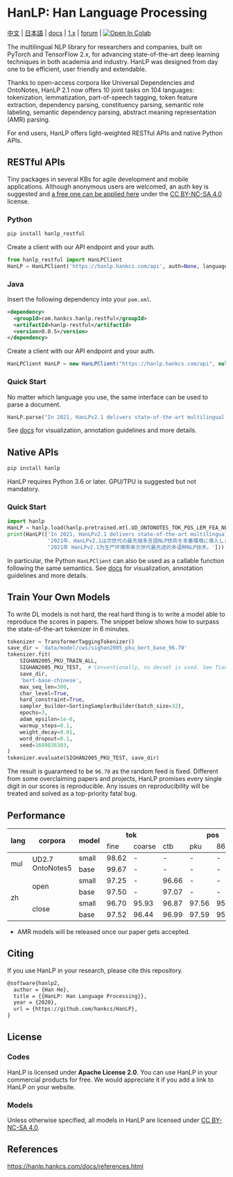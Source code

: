 # HanLP: Han Language Processing

[中文](https://github.com/hankcs/HanLP/tree/doc-zh) | [日本語](https://github.com/hankcs/HanLP/tree/doc-ja) | [docs](https://hanlp.hankcs.com/docs/) | [1.x](https://github.com/hankcs/HanLP/tree/1.x) | [forum](https://bbs.hankcs.com/) | [![Open In Colab](https://file.hankcs.com/img/colab-badge.svg)](https://colab.research.google.com/drive/1KPX6t1y36TOzRIeB4Kt3uJ1twuj6WuFv?usp=sharing)

The multilingual NLP library for researchers and companies, built on PyTorch and TensorFlow 2.x, for advancing state-of-the-art deep learning techniques in both academia and industry. HanLP was designed from day one to be efficient, user friendly and extendable.

Thanks to open-access corpora like Universal Dependencies and OntoNotes, HanLP 2.1 now offers 10 joint tasks on 104 languages: tokenization, lemmatization, part-of-speech tagging, token feature extraction, dependency parsing, constituency parsing, semantic role labeling, semantic dependency parsing, abstract meaning representation (AMR) parsing.

For end users, HanLP offers light-weighted RESTful APIs and native Python APIs.

## RESTful APIs

Tiny packages in several KBs for agile development and mobile applications. Although anonymous users are welcomed, an auth key is suggested and [a free one can be applied here](https://bbs.hankcs.com/t/apply-for-free-hanlp-restful-apis/3178) under the [CC BY-NC-SA 4.0](https://creativecommons.org/licenses/by-nc-sa/4.0/) license.

 ### Python

```bash
pip install hanlp_restful
```

Create a client with our API endpoint and your auth.

```python
from hanlp_restful import HanLPClient
HanLP = HanLPClient('https://hanlp.hankcs.com/api', auth=None, language='mul')
```

### Java

Insert the following dependency into your `pom.xml`.

```xml
<dependency>
  <groupId>com.hankcs.hanlp.restful</groupId>
  <artifactId>hanlp-restful</artifactId>
  <version>0.0.5</version>
</dependency>
```

Create a client with our API endpoint and your auth.

```java
HanLPClient HanLP = new HanLPClient("https://hanlp.hankcs.com/api", null, "mul");
```

### Quick Start

No matter which language you use, the same interface can be used to parse a document.

```python
HanLP.parse("In 2021, HanLPv2.1 delivers state-of-the-art multilingual NLP techniques to production environments. 2021年、HanLPv2.1は次世代の最先端多言語NLP技術を本番環境に導入します。2021年 HanLPv2.1为生产环境带来次世代最先进的多语种NLP技术。")
```

See [docs](https://hanlp.hankcs.com/docs/tutorial.html) for visualization, annotation guidelines and more details.

## Native APIs

```bash
pip install hanlp
```

HanLP requires Python 3.6 or later. GPU/TPU is suggested but not mandatory.

### Quick Start

```python
import hanlp
HanLP = hanlp.load(hanlp.pretrained.mtl.UD_ONTONOTES_TOK_POS_LEM_FEA_NER_SRL_DEP_SDP_CON_XLMR_BASE)
print(HanLP(['In 2021, HanLPv2.1 delivers state-of-the-art multilingual NLP techniques to production environments.',
             '2021年、HanLPv2.1は次世代の最先端多言語NLP技術を本番環境に導入します。',
             '2021年 HanLPv2.1为生产环境带来次世代最先进的多语种NLP技术。']))
```

In particular, the Python `HanLPClient` can also be used as a callable function following the same semantics. See [docs](https://hanlp.hankcs.com/docs/tutorial.html) for visualization, annotation guidelines and more details.

## Train Your Own Models

To write DL models is not hard, the real hard thing is to write a model able to reproduce the scores in papers. The snippet below shows how to surpass the state-of-the-art tokenizer in 6 minutes.

```python
tokenizer = TransformerTaggingTokenizer()
save_dir = 'data/model/cws/sighan2005_pku_bert_base_96.70'
tokenizer.fit(
    SIGHAN2005_PKU_TRAIN_ALL,
    SIGHAN2005_PKU_TEST,  # Conventionally, no devset is used. See Tian et al. (2020).
    save_dir,
    'bert-base-chinese',
    max_seq_len=300,
    char_level=True,
    hard_constraint=True,
    sampler_builder=SortingSamplerBuilder(batch_size=32),
    epochs=3,
    adam_epsilon=1e-6,
    warmup_steps=0.1,
    weight_decay=0.01,
    word_dropout=0.1,
    seed=1609836303,
)
tokenizer.evaluate(SIGHAN2005_PKU_TEST, save_dir)
```

The result is guaranteed to be `96.70` as the random feed is fixed. Different from some overclaiming papers and projects, HanLP promises every single digit in our scores is reproducible. Any issues on reproducibility will be treated and solved as a top-priority fatal bug.

## Performance

<table><thead><tr><th rowspan="2">lang</th><th rowspan="2">corpora</th><th rowspan="2">model</th><th colspan="2">tok</th><th colspan="4">pos</th><th colspan="3">ner</th><th rowspan="2">dep</th><th rowspan="2">con</th><th rowspan="2">srl</th><th colspan="4">sdp</th><th rowspan="2">lem</th><th rowspan="2">fea</th><th rowspan="2">amr</th></tr><tr><td>fine</td><td>coarse</td><td>ctb</td><td>pku</td><td>863</td><td>ud</td><td>pku</td><td>msra</td><td>ontonotes</td><td>SemEval16</td><td>DM</td><td>PAS</td><td>PSD</td></tr></thead><tbody><tr><td rowspan="2">mul</td><td rowspan="2">UD2.7 <br>OntoNotes5</td><td>small</td><td>98.62</td><td>-</td><td>-</td><td>-</td><td>-</td><td>93.23</td><td>-</td><td>-</td><td>74.42</td><td>79.10</td><td>76.85</td><td>70.63</td><td>-</td><td>91.19</td><td>93.67</td><td>85.34</td><td>87.71</td><td>84.51</td><td>-</td></tr><tr><td>base</td><td>99.67</td><td>-</td><td>-</td><td>-</td><td>-</td><td>96.51</td><td>-</td><td>-</td><td>80.76</td><td>87.64</td><td>80.58</td><td>77.22</td><td>-</td><td>94.38</td><td>96.10</td><td>86.64</td><td>94.37</td><td>91.60</td><td>-</td></tr><tr><td rowspan="4">zh</td><td rowspan="2">open</td><td>small</td><td>97.25</td><td>-</td><td>96.66</td><td>-</td><td>-</td><td>-</td><td>-</td><td>-</td><td>95.00</td><td>84.57</td><td>87.62</td><td>73.40</td><td>84.57</td><td>-</td><td>-</td><td>-</td><td>-</td><td>-</td><td>-</td></tr><tr><td>base</td><td>97.50</td><td>-</td><td>97.07</td><td>-</td><td>-</td><td>-</td><td>-</td><td>-</td><td>96.04</td><td>87.11</td><td>89.84</td><td>77.78</td><td>87.11</td><td>-</td><td>-</td><td>-</td><td>-</td><td>-</td><td>-</td></tr><tr><td rowspan="2">close</td><td>small</td><td>96.70</td><td>95.93</td><td>96.87</td><td>97.56</td><td>95.05</td><td>-</td><td>96.22</td><td>95.74</td><td>76.79</td><td>84.44</td><td>88.13</td><td>75.81</td><td>74.28</td><td>-</td><td>-</td><td>-</td><td>-</td><td>-</td><td>-</td></tr><tr><td>base</td><td>97.52</td><td>96.44</td><td>96.99</td><td>97.59</td><td>95.29</td><td>-</td><td>96.48</td><td>95.72</td><td>77.77</td><td>85.29</td><td>88.57</td><td>76.52</td><td>73.76</td><td>-</td><td>-</td><td>-</td><td>-</td><td>-</td><td>-</td></tr></tbody></table>

- AMR models will be released once our paper gets accepted.

## Citing

If you use HanLP in your research, please cite this repository. 

```latex
@software{hanlp2,
  author = {Han He},
  title = {{HanLP: Han Language Processing}},
  year = {2020},
  url = {https://github.com/hankcs/HanLP},
}
```

## License

### Codes

HanLP is licensed under **Apache License 2.0**. You can use HanLP in your commercial products for free. We would appreciate it if you add a link to HanLP on your website.

### Models

Unless otherwise specified, all models in HanLP are licensed under  [CC BY-NC-SA 4.0](https://creativecommons.org/licenses/by-nc-sa/4.0/). 

## References

https://hanlp.hankcs.com/docs/references.html

